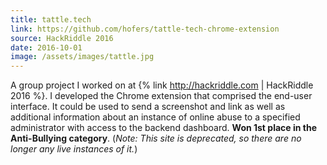 ```yaml
---
title: tattle.tech
link: https://github.com/hofers/tattle-tech-chrome-extension
source: HackRiddle 2016
date: 2016-10-01
image: /assets/images/tattle.jpg
---
```

A group project I worked on at {% link http://hackriddle.com | HackRiddle 2016 %}. I developed the Chrome extension that comprised the end-user interface. It could be used to send a screenshot and link as well as additional information about an instance of online abuse to a specified administrator with access to the backend dashboard. **Won 1st place in the Anti-Bullying category**. (*Note: This site is deprecated, so there are no longer any live instances&nbsp;of it.*)